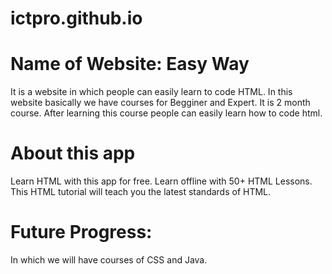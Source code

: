 # ictpro.github.io
# Name of Website: Easy Way
It is a website in which people can easily learn to code HTML. In this website basically we have courses for Begginer and Expert. It is 2 month course. After learning this course people can easily learn how to code html.

# About this app
Learn HTML with this app for free.
Learn offline with 50+ HTML Lessons.
This HTML tutorial will teach you the latest standards of HTML.

# Future Progress:
In which we will have courses of CSS and Java.
